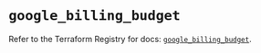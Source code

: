 # `google_billing_budget`

Refer to the Terraform Registry for docs: [`google_billing_budget`](https://registry.terraform.io/providers/hashicorp/google-beta/6.26.0/docs/resources/google_billing_budget).
